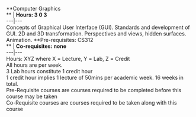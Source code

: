 **Computer Graphics  
** | **Hours: 3 0 3**  
---|---  
Concepts of Graphical User Interface (GUI). Standards and development of GUI. 2D and 3D transformation. Perspectives and views, hidden surfaces. Animation. 
**Pre-requisites: CS312  
** | **Co-requisites: none**  
---|---  
Hours: XYZ where X = Lecture, Y = Lab, Z = Credit  
All hours are per week.  
3 Lab hours constitute 1 credit hour  
1 credit hour implies 1 lecture of 50mins per academic week. 16 weeks in total.  
Pre-Requisite courses are courses required to be completed before this course may be taken  
Co-Requisite courses are courses required to be taken along with this course
